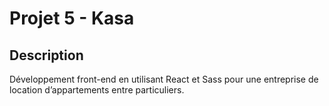 # Projet 5 - Kasa

## Description

Développement front-end en utilisant React et Sass pour une entreprise de location d’appartements entre particuliers.
